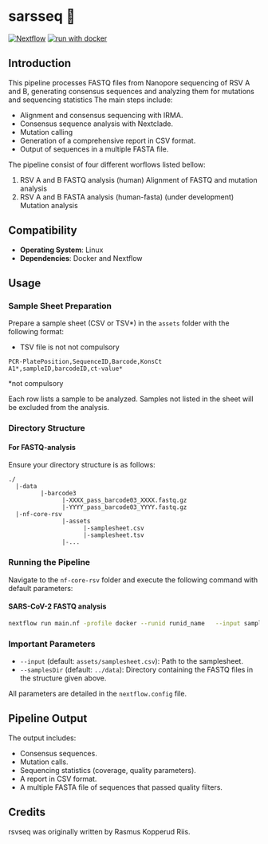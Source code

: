 # sarsseq :high_brightness:

[![Nextflow](https://img.shields.io/badge/nextflow%20DSL2-%E2%89%A523.04.0-23aa62.svg)](https://www.nextflow.io/)
[![run with docker](https://img.shields.io/badge/run%20with-docker-0db7ed?labelColor=000000&logo=docker)](https://www.docker.com/)

## Introduction

This pipeline processes FASTQ files from Nanopore sequencing of RSV A and B, generating consensus sequences and analyzing them for mutations and sequencing statistics The main steps include:

- Alignment and consensus sequencing with IRMA.
- Consensus sequence analysis with Nextclade.
- Mutation calling
- Generation of a comprehensive report in CSV format.
- Output of sequences in a multiple FASTA file.

The pipeline consist of four different worflows listed bellow:

1) RSV A and B FASTQ analysis (human)
  Alignment of FASTQ and mutation analysis 
2) RSV A and B FASTA analysis (human-fasta) (under development)
   Mutation analysis 

## Compatibility

- **Operating System**: Linux
- **Dependencies**: Docker and Nextflow

## Usage

### Sample Sheet Preparation

Prepare a sample sheet (CSV or TSV*) in the `assets` folder with the following format:
* TSV file is not not compulsory

```
PCR-PlatePosition,SequenceID,Barcode,KonsCt
A1*,sampleID,barcodeID,ct-value*
```
*not compulsory

Each row lists a sample to be analyzed. Samples not listed in the sheet will be excluded from the analysis.

### Directory Structure

#### For FASTQ-analysis
Ensure your directory structure is as follows:

```
./
  |-data
         |-barcode3
               |-XXXX_pass_barcode03_XXXX.fastq.gz
               |-YYYY_pass_barcode03_YYYY.fastq.gz
  |-nf-core-rsv
               |-assets
                     |-samplesheet.csv
                     |-samplesheet.tsv
               |-...
```

### Running the Pipeline

Navigate to the `nf-core-rsv` folder and execute the following command with default parameters:

#### SARS-CoV-2 FASTQ analysis

```bash
nextflow run main.nf -profile docker --runid runid_name   --input samplesheet.csv --outdir ../outdir_name
```

### Important Parameters

- `--input` (default: `assets/samplesheet.csv`): Path to the samplesheet.
- `--samplesDir` (default: `../data`): Directory containing the FASTQ files in the structure given above.

All parameters are detailed in the `nextflow.config` file.

## Pipeline Output

The output includes:

- Consensus sequences.
- Mutation calls.
- Sequencing statistics (coverage, quality parameters).
- A report in CSV format.
- A multiple FASTA file of sequences that passed quality filters.


## Credits

rsvseq was originally written by Rasmus Kopperud Riis.

